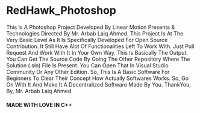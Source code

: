 # RedHawk_Photoshop
  This Is A Photoshop Project Developed By Linear Motion Presents & Technologies Directed By Mr. Arbab Laiq Ahmed. This Project Is At The Very Basic Level As It Is Specifically Developed For Open Source Contribution. It Still Have Alot Of Functionalities Left To Work With. Just Pull Request And Work With It In Your Own Way. This Is Basically The Output. You Can Get The Source Code By Going The Other Repository Where The Solution (.sln) File Is Present. You Can Open That In Visual Studio Community Or Any Other Edition. So, This Is A Basic Software For Beginners To Clear Their Concept How Actually Softwares Works. So, Go On With It And Make It A Decentralized Software Made By You.
    ThankYou,
      By, Mr. Arbab Laiq Ahmed

####   MADE WITH LOVE IN C++   ####
